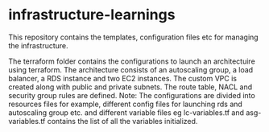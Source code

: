 # infrastructure-learnings
This repository contains the templates, configuration files etc for managing the infrastructure.

The terraform folder contains the configurations to launch an architectuire using terraform. The architecture consists of an autoscaling group, a load balancer, a RDS instance and two EC2 instances. The custom VPC is created along with public and private subnets. The route table, NACL and security group rules are defined. Note: The configurations are divided into resources files for example, different config files for launching rds and autoscaling group etc. and different variable files eg lc-variables.tf and asg-variables.tf contains the list of all the variables initialized.



